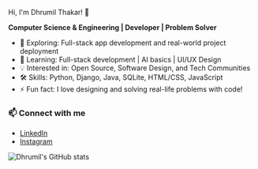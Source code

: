 Hi, I'm Dhrumil Thakar! 👋

**Computer Science & Engineering | Developer | Problem Solver**

- 🚀 Exploring: Full-stack app development and real-world project deployment
- 🌱 Learning: Full-stack development | AI basics | UI/UX Design
- 💡 Interested in: Open Source, Software Design, and Tech Communities
- 🛠️ Skills: Python, Django, Java, SQLite, HTML/CSS, JavaScript
- ⚡ Fun fact: I love designing and solving real-life problems with code!

### 📫 Connect with me
- [LinkedIn](www.linkedin.com/in/dhrumil-thakar-69113b292)
- [Instagram](https://www.instagram.com/dhruvmilthakar/)

![Dhrumil's GitHub stats](https://github-readme-stats.vercel.app/api?username=DhrumilThakar&show_icons=true&theme=tokyonight)

